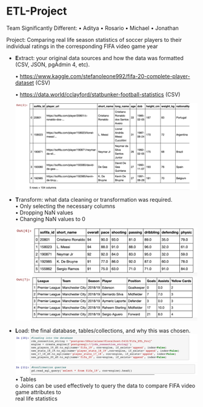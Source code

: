 # ETL-Project

Team Significantly Different:
• Aditya
• Rosario
• Michael
• Jonathan

Project: Comparing real life season statistics of soccer players to their individual ratings in the
corresponding FIFA video game year
* **E**xtract: your original data sources and how the data was formatted (CSV, JSON, pgAdmin 4, etc).

  • https://www.kaggle.com/stefanoleone992/fifa-20-complete-player-dataset (CSV)

  • https://data.world/cclayford/statbunker-football-statistics (CSV)
  
  ![](Images/Image1.1.png)
  
* **T**ransform: what data cleaning or transformation was required.\
• Only selecting the necessary columns\
• Dropping NaN values\
• Changing NaN values to 0

  ![](Images/Image2.1.png)
  ![](Images/Image2.2.png)

* **L**oad: the final database, tables/collections, and why this was chosen.\
  ![](Images/Image3.png)
  ![](Images/Image4.png)
• Tables\
o Joins can be used effectively to query the data to compare FIFA video game attributes to\
real life statistics
